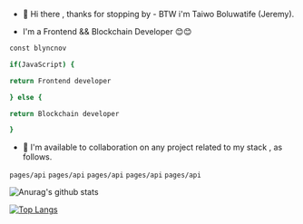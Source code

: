 * 👋 Hi there , thanks for stopping by - BTW i'm Taiwo Boluwatife (Jeremy).

* I'm a Frontend && Blockchain Developer 😊😊

```bash
const blyncnov

if(JavaScript) {

return Frontend developer

} else {

return Blockchain developer

}
```

* 👋 I'm available to collaboration  on any project related to my stack , as follows.

`pages/api`
`pages/api`
`pages/api`
`pages/api`
`pages/api`


![Anurag's github stats](https://github-readme-stats.vercel.app/api?username=blyncnov)


[![Top Langs](https://github-readme-stats.vercel.app/api/top-langs/?username=blyncnov)](https://github.com/blyncnov/github-readme-stats)
